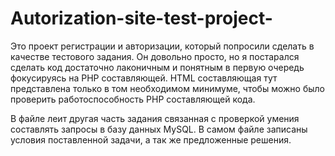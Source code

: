 # Autorization-site-test-project-
Это проект регистрации и авторизации, который попросили сделать в качестве тестового задания. Он довольно просто, но я постарался
сделать код достаточно лаконичным и понятным в первую очередь фокусируясь на PHP составляющей. HTML составляющая тут представлена
только в том необходимом минимуме, чтобы можно было проверить работоспособность PHP составляющей кода. 

В файле леит другая часть задания связанная с проверкой умения составлять запросы в базу данных MySQL. В самом файле записаны условия
поставленной задачи, а так же предложенные решения.
